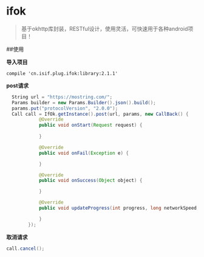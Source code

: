 # ifok

> 基于okhttp库封装，RESTful设计，使用灵活，可快速用于各种android项目！

##使用

**导入项目**
```
compile 'cn.isif.plug.ifok:library:2.1.1'
```

**post请求**
```java
  String url = "https://mostring.com/";
  Params builder = new Params.Builder().json().build();
  params.put("protocolVersion", "2.0.0");
  Call call = IfOk.getInstance().post(url, params, new CallBack() {
            @Override
            public void onStart(Request request) {
                
            }

            @Override
            public void onFail(Exception e) {

            }

            @Override
            public void onSuccess(Object object) {

            }

            @Override
            public void updateProgress(int progress, long networkSpeed, boolean done) {

            }
        });
```
**取消请求**
```java
call.cancel();
```
